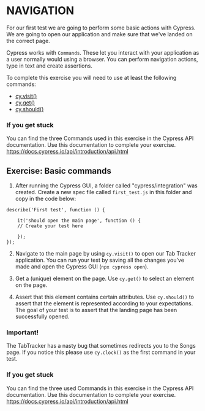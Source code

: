 # NAVIGATION

For our first test we are going to perform some basic actions with Cypress. We are going to open our application and make sure that we've landed on the correct page.

Cypress works with `Commands`. These let you interact with your application as a user normally would using a browser. You can perform navigation actions, type in text and create assertions. 

To complete this exercise you will need to use at least the following commands:

- [cy.visit()](https://docs.cypress.io/api/commands/visit.html)
- [cy.get()](https://docs.cypress.io/api/commands/get.html)
- [cy.should()](https://docs.cypress.io/api/commands/should.html)

### If you get stuck
You can find the three Commands used in this exercise in the Cypress API documentation. Use this documentation to complete your exercise. 
https://docs.cypress.io/api/introduction/api.html

## Exercise: Basic commands
1. After running the Cypress GUI, a folder called "cypress/integration" was created. Create a new spec file called ```first_test.js``` in this folder and copy in the code below:

```
describe('First test', function () {
    
    it('should open the main page', function () {
    // Create your test here

    });
});
```
2. Navigate to the main page by using `cy.visit()` to open our Tab Tracker application.
You can run your test by saving all the changes you've made and open the Cypress GUI (```npx cypress open```). 

3. Get a (unique) element on the page.
Use `cy.get()` to select an element on the page.

3. Assert that this element contains certain attributes.
Use `cy.should()` to assert that the element is represented according to your expectations. The goal of your test is to assert that the landing page has been successfully opened. 

### Important!
The TabTracker has a nasty bug that sometimes redirects you to the Songs page. If you notice this please use `cy.clock()` as the first command in your test.

### If you get stuck
You can find the three used Commands in this exercise in the Cypress API documentation. Use this documentation to complete your exercise. 
https://docs.cypress.io/api/introduction/api.html

